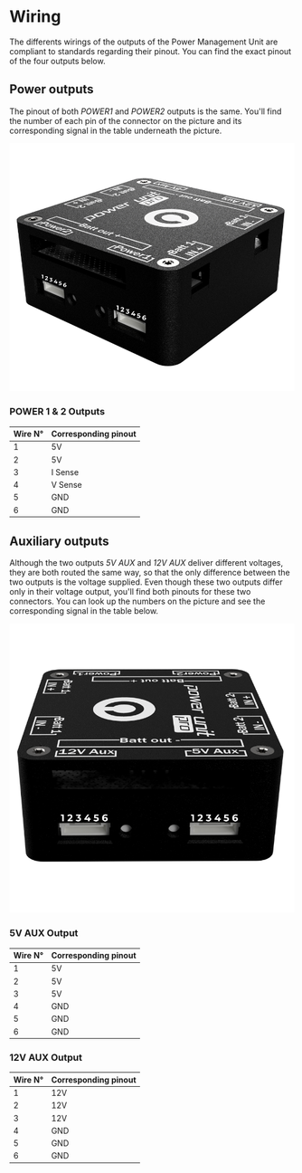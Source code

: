 # Wiring

The differents wirings of the outputs of the Power Management Unit are compliant to standards regarding their pinout. You can find the exact pinout of the four outputs below.

## Power outputs

The pinout of both _POWER1_ and _POWER2_ outputs is the same. You'll find the number of each pin of the connector on the picture and its corresponding signal in the table underneath the picture.

![](../.gitbook/assets/pmuwir2.png)

### POWER 1 & 2 Outputs

| Wire N° | Corresponding pinout |
| :--- | :--- |
| 1 | 5V |
| 2 | 5V |
| 3 | I Sense |
| 4 | V Sense |
| 5 | GND |
| 6 | GND |

## Auxiliary outputs

Although the two outputs _5V AUX_ and _12V AUX_ deliver different voltages, they are both routed the same way, so that the only difference between the two outputs is the voltage supplied. Even though these two outputs differ only in their voltage output, you'll find both pinouts for these two connectors. You can look up the numbers on the picture and see the corresponding signal in the table below.

![](../.gitbook/assets/pmuwir1.png)

### 5V AUX Output

| Wire N° | Corresponding pinout |
| :--- | :--- |
| 1 | 5V |
| 2 | 5V |
| 3 | 5V |
| 4 | GND |
| 5 | GND |
| 6 | GND |

### 12V AUX Output

| Wire N° | Corresponding pinout |
| :--- | :--- |
| 1 | 12V |
| 2 | 12V |
| 3 | 12V |
| 4 | GND |
| 5 | GND |
| 6 | GND |

